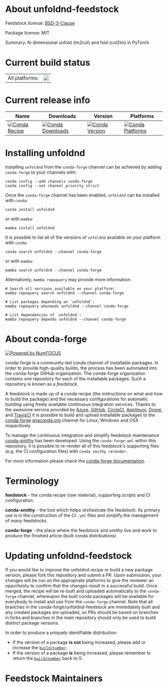 About unfoldnd-feedstock
========================

Feedstock license: [BSD-3-Clause](https://github.com/conda-forge/unfoldnd-feedstock/blob/main/LICENSE.txt)



Package license: MIT

Summary: N-dimensional unfold (im2col) and fold (col2im) in PyTorch

Current build status
====================


<table><tr><td>All platforms:</td>
    <td>
      <a href="https://dev.azure.com/conda-forge/feedstock-builds/_build/latest?definitionId=23274&branchName=main">
        <img src="https://dev.azure.com/conda-forge/feedstock-builds/_apis/build/status/unfoldnd-feedstock?branchName=main">
      </a>
    </td>
  </tr>
</table>

Current release info
====================

| Name | Downloads | Version | Platforms |
| --- | --- | --- | --- |
| [![Conda Recipe](https://img.shields.io/badge/recipe-unfoldnd-green.svg)](https://anaconda.org/conda-forge/unfoldnd) | [![Conda Downloads](https://img.shields.io/conda/dn/conda-forge/unfoldnd.svg)](https://anaconda.org/conda-forge/unfoldnd) | [![Conda Version](https://img.shields.io/conda/vn/conda-forge/unfoldnd.svg)](https://anaconda.org/conda-forge/unfoldnd) | [![Conda Platforms](https://img.shields.io/conda/pn/conda-forge/unfoldnd.svg)](https://anaconda.org/conda-forge/unfoldnd) |

Installing unfoldnd
===================

Installing `unfoldnd` from the `conda-forge` channel can be achieved by adding `conda-forge` to your channels with:

```
conda config --add channels conda-forge
conda config --set channel_priority strict
```

Once the `conda-forge` channel has been enabled, `unfoldnd` can be installed with `conda`:

```
conda install unfoldnd
```

or with `mamba`:

```
mamba install unfoldnd
```

It is possible to list all of the versions of `unfoldnd` available on your platform with `conda`:

```
conda search unfoldnd --channel conda-forge
```

or with `mamba`:

```
mamba search unfoldnd --channel conda-forge
```

Alternatively, `mamba repoquery` may provide more information:

```
# Search all versions available on your platform:
mamba repoquery search unfoldnd --channel conda-forge

# List packages depending on `unfoldnd`:
mamba repoquery whoneeds unfoldnd --channel conda-forge

# List dependencies of `unfoldnd`:
mamba repoquery depends unfoldnd --channel conda-forge
```


About conda-forge
=================

[![Powered by
NumFOCUS](https://img.shields.io/badge/powered%20by-NumFOCUS-orange.svg?style=flat&colorA=E1523D&colorB=007D8A)](https://numfocus.org)

conda-forge is a community-led conda channel of installable packages.
In order to provide high-quality builds, the process has been automated into the
conda-forge GitHub organization. The conda-forge organization contains one repository
for each of the installable packages. Such a repository is known as a *feedstock*.

A feedstock is made up of a conda recipe (the instructions on what and how to build
the package) and the necessary configurations for automatic building using freely
available continuous integration services. Thanks to the awesome service provided by
[Azure](https://azure.microsoft.com/en-us/services/devops/), [GitHub](https://github.com/),
[CircleCI](https://circleci.com/), [AppVeyor](https://www.appveyor.com/),
[Drone](https://cloud.drone.io/welcome), and [TravisCI](https://travis-ci.com/)
it is possible to build and upload installable packages to the
[conda-forge](https://anaconda.org/conda-forge) [anaconda.org](https://anaconda.org/)
channel for Linux, Windows and OSX respectively.

To manage the continuous integration and simplify feedstock maintenance
[conda-smithy](https://github.com/conda-forge/conda-smithy) has been developed.
Using the ``conda-forge.yml`` within this repository, it is possible to re-render all of
this feedstock's supporting files (e.g. the CI configuration files) with ``conda smithy rerender``.

For more information please check the [conda-forge documentation](https://conda-forge.org/docs/).

Terminology
===========

**feedstock** - the conda recipe (raw material), supporting scripts and CI configuration.

**conda-smithy** - the tool which helps orchestrate the feedstock.
                   Its primary use is in the construction of the CI ``.yml`` files
                   and simplify the management of *many* feedstocks.

**conda-forge** - the place where the feedstock and smithy live and work to
                  produce the finished article (built conda distributions)


Updating unfoldnd-feedstock
===========================

If you would like to improve the unfoldnd recipe or build a new
package version, please fork this repository and submit a PR. Upon submission,
your changes will be run on the appropriate platforms to give the reviewer an
opportunity to confirm that the changes result in a successful build. Once
merged, the recipe will be re-built and uploaded automatically to the
`conda-forge` channel, whereupon the built conda packages will be available for
everybody to install and use from the `conda-forge` channel.
Note that all branches in the conda-forge/unfoldnd-feedstock are
immediately built and any created packages are uploaded, so PRs should be based
on branches in forks and branches in the main repository should only be used to
build distinct package versions.

In order to produce a uniquely identifiable distribution:
 * If the version of a package **is not** being increased, please add or increase
   the [``build/number``](https://docs.conda.io/projects/conda-build/en/latest/resources/define-metadata.html#build-number-and-string).
 * If the version of a package **is** being increased, please remember to return
   the [``build/number``](https://docs.conda.io/projects/conda-build/en/latest/resources/define-metadata.html#build-number-and-string)
   back to 0.

Feedstock Maintainers
=====================


